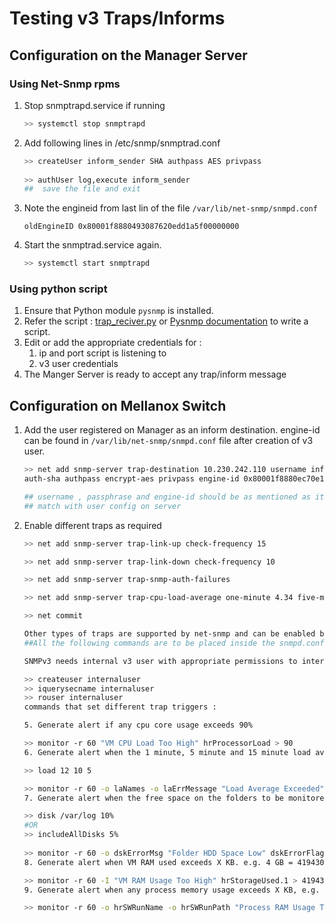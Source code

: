 # Testing v3 Traps/Informs
## Configuration on the Manager Server
### Using Net-Snmp rpms
1. Stop snmptrapd.service if running
   ```bash
   >> systemctl stop snmptrapd
   ```
1. Add following lines in /etc/snmp/snmptrad.conf
   ```bash
   >> createUser inform_sender SHA authpass AES privpass
 
   >> authUser log,execute inform_sender
   ##  save the file and exit
   ```
1. Note the engineid from last lin of the file `/var/lib/net-snmp/snmpd.conf`
   ```
   oldEngineID 0x80001f8880493087620edd1a5f00000000
   ```
1. Start the snmptrad.service again.
   ```bash
   >> systemctl start snmptrapd
   ```
### Using python script
1. Ensure that Python module `pysnmp` is installed.
1. Refer the script : [trap_reciver.py](https://github.com/sumedhak27/cortx-experiments/blob/EOS-11060-Mellanox_SN2100_monitoring_using_SNMPv3/SNMPv3/src/trap_receiver.py) or [Pysnmp documentation](https://pysnmp.readthedocs.io/en/latest/) to write a script.
1. Edit or add the appropriate credentials for :
   1. ip and port script is listening to
   1. v3 user credentials
1. The Manger Server is ready to accept any trap/inform message

## Configuration on Mellanox Switch
1. Add the user registered on Manager as an inform destination. engine-id can be found in `/var/lib/net-snmp/snmpd.conf` file after creation of v3 user.
   ```bash
   >> net add snmp-server trap-destination 10.230.242.110 username infom_sender \
   auth-sha authpass encrypt-aes privpass engine-id 0x80001f8880ec70e17424be1f5f00000000 inform

   ## username , passphrase and engine-id should be as mentioned as it is configured on the server and it should 
   ## match with user config on server
   ```
1. Enable different traps as required
   ```bash
   >> net add snmp-server trap-link-up check-frequency 15

   >> net add snmp-server trap-link-down check-frequency 10

   >> net add snmp-server trap-snmp-auth-failures

   >> net add snmp-server trap-cpu-load-average one-minute 4.34 five-minute 2.32 fifteen-minute 6.5

   >> net commit

   Other types of traps are supported by net-snmp and can be enabled by editing the snmpd.conf file
   ##All the following commands are to be placed inside the snmpd.conf file

   SNMPv3 needs internal v3 user with appropriate permissions to internally query necessary information

   >> createuser internaluser
   >> iquerysecname internaluser
   >> rouser internaluser
   commands that set different trap triggers :

   5. Generate alert if any cpu core usage exceeds 90%

   >> monitor -r 60 "VM CPU Load Too High" hrProcessorLoad > 90
   6. Generate alert when the 1 minute, 5 minute and 15 minute load averages exceed a certain amount

   >> load 12 10 5

   >> monitor -r 60 -o laNames -o laErrMessage "Load Average Exceeded" laErrorFlag != 0
   7. Generate alert when the free space on the folders to be monitored fall below the minimum space required.

   >> disk /var/log 10% 
   #OR 
   >> includeAllDisks 5%
 
   >> monitor -r 60 -o dskErrorMsg "Folder HDD Space Low" dskErrorFlag != 0
   8. Generate alert when VM RAM used exceeds X KB. e.g. 4 GB = 4194304 KB

   >> monitor -r 60 -I "VM RAM Usage Too High" hrStorageUsed.1 > 4194304
   9. Generate alert when any process memory usage exceeds X KB, e.g. 1 GB = 1048576 KB

   >> monitor -r 60 -o hrSWRunName -o hrSWRunPath "Process RAM Usage Too High" hrSWRunPerfMem > 1048576
   ```